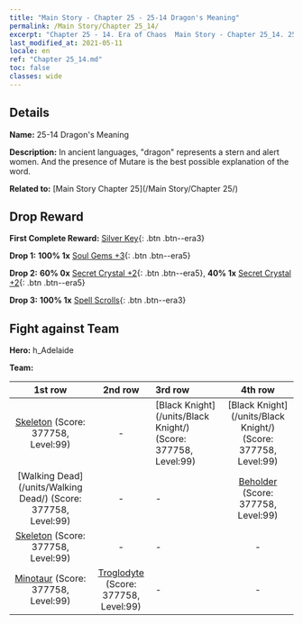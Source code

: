 ```yaml
---
title: "Main Story - Chapter 25 - 25-14 Dragon's Meaning"
permalink: /Main Story/Chapter 25_14/
excerpt: "Chapter 25 - 14. Era of Chaos  Main Story - Chapter 25_14. 25-14 Dragon's Meaning"
last_modified_at: 2021-05-11
locale: en
ref: "Chapter 25_14.md"
toc: false
classes: wide
---
```


## Details

 **Name:** 25-14 Dragon's Meaning

 **Description:** In ancient languages, \"dragon\" represents a stern and alert women. And the presence of Mutare is the best possible explanation of the word.

 **Related to:** [Main Story Chapter 25](/Main Story/Chapter 25/)

## Drop Reward

 **First Complete Reward:** [Silver Key](/Items/con_693/){: .btn .btn--era3}

 **Drop 1:** **100% 1x** [Soul Gems +3](/Items/mat_86/){: .btn .btn--era5}

 **Drop 2:** **60% 0x** [Secret Crystal +2](/Items/mat_80/){: .btn .btn--era5}, **40% 1x** [Secret Crystal +2](/Items/mat_80/){: .btn .btn--era5}

 **Drop 3:** **100% 1x** [Spell Scrolls](/Items/con_694/){: .btn .btn--era3}


## Fight against Team
 **Hero:** h_Adelaide

 **Team:**


  | 1st row | 2nd row | 3rd row | 4th row |
  |:----:|:----:|:----|:----:|
  | [Skeleton](/units/Skeleton/) (Score: 377758, Level:99)  | - | [Black Knight](/units/Black Knight/) (Score: 377758, Level:99)  | [Black Knight](/units/Black Knight/) (Score: 377758, Level:99)  |
  | [Walking Dead](/units/Walking Dead/) (Score: 377758, Level:99)  | - | - | [Beholder](/units/Beholder/) (Score: 377758, Level:99)  |
  | [Skeleton](/units/Skeleton/) (Score: 377758, Level:99)  | - | - | - |
  | [Minotaur](/units/Minotaur/) (Score: 377758, Level:99)  | [Troglodyte](/units/Troglodyte/) (Score: 377758, Level:99)  | - | - |


